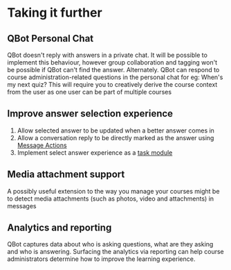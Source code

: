 # Taking it further
## QBot Personal Chat
QBot doesn't reply with answers in a private chat. It will be possible to implement this behaviour, however group collaboration and tagging won't be possible if QBot can't find the answer. Alternately. QBot can respond to course administration-related questions in the personal chat for eg: When's my next quiz? This will require you to creatively derive the course context from the user as one user can be part of multiple courses

## Improve answer selection experience
1. Allow selected answer to be updated when a better answer comes in
2. Allow a conversation reply to be directly marked as the answer using [Message Actions](https://docs.microsoft.com/en-us/microsoftteams/platform/messaging-extensions/how-to/action-commands/define-action-command#choose-action-command-invoke-locations)
3. Implement select answer experience as a [task module](https://docs.microsoft.com/en-us/microsoftteams/platform/task-modules-and-cards/what-are-task-modules)

## Media attachment support
A possibly useful extension to the way you manage your courses might be to detect media attachments (such as photos, video and attachments) in messages

## Analytics and reporting
QBot captures data about who is asking questions, what are they asking and who is answering. Surfacing the analytics via reporting can help course administrators determine how to improve the learning experience.
